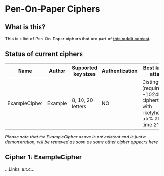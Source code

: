# Pen-On-Paper Ciphers

## What is this?
This is a list of Pen-On-Paper ciphers that are part of [this reddit contest](https://www.reddit.com/r/crypto/comments/9k4cq8/pen_on_paper_cipher_contest/).

## Status of current ciphers

| Name          | Author        | Supported key sizes | Authentication | Best known attack | 
| ------------- | ------------- | ------------------- | -------------- | ----------------- |
| ExampleCipher | Example       | 8, 10, 20 letters   | NO             | Distinguisher (requires ~1024B of ciphertext) with likelyhood 55% and time `2^66`)

*Please note that the ExampleCipher above is not existent and is just a demonstration, will be removed as soon as some other cipher appears here*

## Cipher 1: ExampleCipher

...Links..e.t.c...

